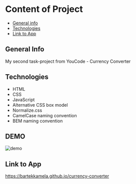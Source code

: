 # Content of Project
* [General info](#general-info)
* [Technologies](#technologies)
* [Link to App](#link)

## General Info
My second task-project from YouCode - Currency Converter


## Technologies
<ul>
<li>HTML</li>
<li>CSS</li>
<li>JavaScript</li>
<li>Alternative CSS box model</li>
<li>Normalize.css</li>
<li>CamelCase naming convention</li>
<li>BEM naming convention</li>
</ul>

## DEMO
![demo](https://bartekkamela.github.io/currency-converter/images/demo.gif)

## Link to App
https://bartekkamela.github.io/currency-converter
